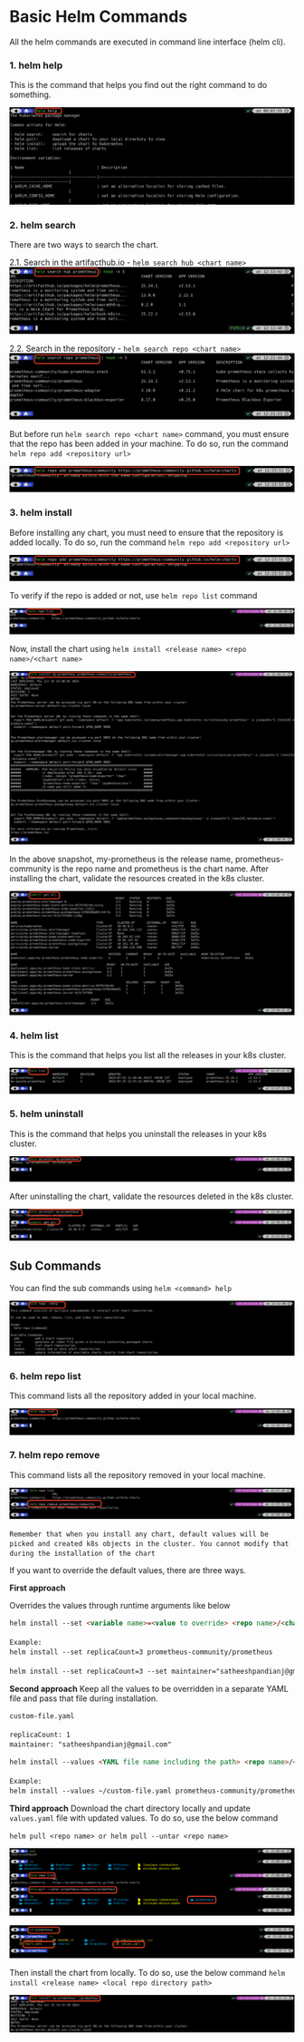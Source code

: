 # Basic Helm Commands

All the helm commands are executed in command line interface (helm cli).

### 1. helm help
This is the command that helps you find out the right command to do something.

![helm_2.png](../assets/helm_2.png)


### 2. helm search

There are two ways to search the chart.

2.1. Search in the artifacthub.io - ```helm search hub <chart name>```
![helm_13.png](../assets/helm_13.png)


2.2. Search in the repository - ```helm search repo <chart name>```
![helm_14.png](../assets/helm_14.png)


But before run `helm search repo <chart name>` command, you must ensure that the repo has been added in your machine.
To do so, run the command `helm repo add <repository url>`

![helm_15.png](../assets/helm_15.png)


### 3. helm install

Before installing any chart, you must need to ensure that the repository is added locally. To do so, 
run the command `helm repo add <repository url>`

![helm_15.png](../assets/helm_15.png)

To verify if the repo is added or not, use `helm repo list` command

![helm_16.png](../assets/helm_16.png)

Now, install the chart using `helm install <release name> <repo name>/<chart name>`

![helm_17.png](../assets/helm_17.png)

In the above snapshot, my-prometheus is the release name, prometheus-community is the repo name and prometheus is the 
chart name. After installing the chart, validate the resources created in the k8s cluster.

![helm_18.png](../assets/helm_18.png)

### 4. helm list
This is the command that helps you list all the releases in your k8s cluster.

![helm_19.png](../assets/helm_19.png)


### 5. helm uninstall
This is the command that helps you uninstall the releases in your k8s cluster.

![helm_20.png](../assets/helm_20.png)

After uninstalling the chart, validate the resources deleted in the k8s cluster.

![helm_21.png](../assets/helm_21.png)

## Sub Commands

You can find the sub commands using `helm <command> help`

![helm_22.png](../assets/helm_22.png)

### 6. helm repo list
This command lists all the repository added in your local machine.

![helm_23.png](../assets/helm_23.png)

### 7. helm repo remove
This command lists all the repository removed in your local machine.

![helm_24.png](../assets/helm_24.png)

`Remember that when you install any chart, default values will be picked and created k8s objects in the cluster.
You cannot modify that during the installation of the chart`

If you want to override the default values, there are three ways.

**First approach**

Overrides the values through runtime arguments like below

```html
helm install --set <variable name>=<value to override> <repo name>/<chart name>

Example:
helm install --set replicaCount=3 prometheus-community/prometheus

helm install --set replicaCount=3 --set maintainer="satheeshpandianj@gmail.com" prometheus-community/prometheus
```

**Second approach**
Keep all the values to be overridden in a separate YAML file and pass that file during installation.

```html
custom-file.yaml

replicaCount: 1
maintainer: "satheeshpandianj@gmail.com"
```

```html
helm install --values <YAML file name including the path> <repo name>/<chart name>

Example:
helm install --values ~/custom-file.yaml prometheus-community/prometheus

```
**Third approach**
Download the chart directory locally and update `values.yaml` file with updated values.
To do so, use the below command

`helm pull <repo name> or helm pull --untar <repo name>`

![helm_25.png](../assets/helm_25.png)

![helm_26.png](../assets/helm_26.png)

Then install the chart from locally. To do so, use the below command
`helm install <release name> <local repo directory path>`

![helm_27.png](../assets/helm_27.png)


